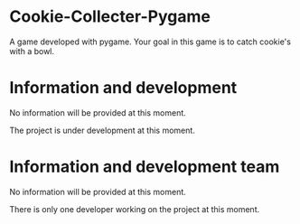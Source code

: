 # Cookie-Collecter-Pygame
A game developed with pygame. Your goal in this game is to catch cookie's with a bowl.

# Information and development

No information will be provided at this moment.

The project is under development at this moment.

# Information and development team

No information will be provided at this moment.

There is only one developer working on the project at this moment.
